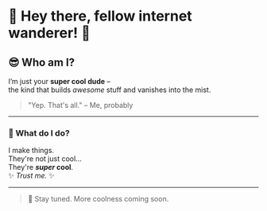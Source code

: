 # 🌟 Hey there, fellow internet wanderer! 🌟

## 😎 Who am I?

I’m just your **super cool dude** –  
the kind that builds *awesome* stuff and vanishes into the mist.

> "Yep. That's all." – Me, probably

---

### 🔧 What do I do?

I make things.  
They're not just cool...  
They're **_super_ cool**.  
✨ *Trust me.* ✨

---

> 🚀 Stay tuned. More coolness coming soon.
